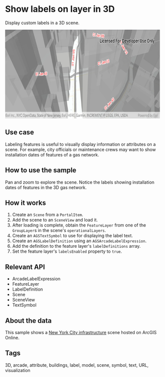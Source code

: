 # Show labels on layer in 3D

Display custom labels in a 3D scene.

![Show labels on layer in 3D](show-labels-on-layer-in-3d.png)

## Use case

Labeling features is useful to visually display information or attributes on a scene. For example, city officials or maintenance crews may want to show installation dates of features of a gas network.

## How to use the sample

Pan and zoom to explore the scene. Notice the labels showing installation dates of features in the 3D gas network.

## How it works

1. Create an `Scene` from a `PortalItem`.
2. Add the scene to an `SceneView` and load it.
3. After loading is complete, obtain the `FeatureLayer` from one of the `GroupLayer`s in the scene's `operationalLayers`.
4. Create an `AGSTextSymbol` to use for displaying the label text.
5. Create an `AGSLabelDefinition` using an  `AGSArcadeLabelExpression`.
6. Add the definition to the feature layer's `labelDefinitions` array.
7. Set the feature layer's `labelsEnabled` property to `true`.

## Relevant API

* ArcadeLabelExpression
* FeatureLayer
* LabelDefinition
* Scene
* SceneView
* TextSymbol

## About the data

This sample shows a [New York City infrastructure](https://www.arcgis.com/home/item.html?id=850dfee7d30f4d9da0ebca34a533c169) scene hosted on ArcGIS Online.

## Tags

3D, arcade, attribute, buildings, label, model, scene, symbol, text, URL, visualization
